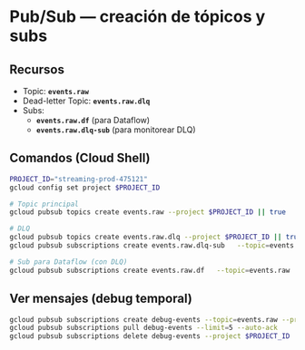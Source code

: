 # Pub/Sub — creación de tópicos y subs

## Recursos
- Topic: **`events.raw`**
- Dead-letter Topic: **`events.raw.dlq`**
- Subs:
  - **`events.raw.df`** (para Dataflow)
  - **`events.raw.dlq-sub`** (para monitorear DLQ)

## Comandos (Cloud Shell)

```bash
PROJECT_ID="streaming-prod-475121"
gcloud config set project $PROJECT_ID

# Topic principal
gcloud pubsub topics create events.raw --project $PROJECT_ID || true

# DLQ
gcloud pubsub topics create events.raw.dlq --project $PROJECT_ID || true
gcloud pubsub subscriptions create events.raw.dlq-sub   --topic=events.raw.dlq --project $PROJECT_ID || true

# Sub para Dataflow (con DLQ)
gcloud pubsub subscriptions create events.raw.df   --topic=events.raw   --ack-deadline=60   --message-retention-duration=604800s   --dead-letter-topic=projects/$PROJECT_ID/topics/events.raw.dlq   --max-delivery-attempts=5   --project $PROJECT_ID || true
```

## Ver mensajes (debug temporal)
```bash
gcloud pubsub subscriptions create debug-events --topic=events.raw --project $PROJECT_ID
gcloud pubsub subscriptions pull debug-events --limit=5 --auto-ack
gcloud pubsub subscriptions delete debug-events --project $PROJECT_ID
```
